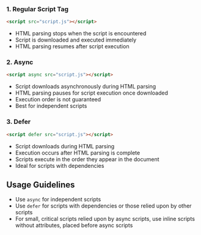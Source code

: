 ### 1. Regular Script Tag

```html
<script src="script.js"></script>
```

- HTML parsing stops when the script is encountered
- Script is downloaded and executed immediately
- HTML parsing resumes after script execution

### 2. Async

```html
<script async src="script.js"></script>
```

- Script downloads asynchronously during HTML parsing
- HTML parsing pauses for script execution once downloaded
- Execution order is not guaranteed
- Best for independent scripts

### 3. Defer

```html
<script defer src="script.js"></script>
```

- Script downloads during HTML parsing
- Execution occurs after HTML parsing is complete
- Scripts execute in the order they appear in the document
- Ideal for scripts with dependencies

## Usage Guidelines

- Use `async` for independent scripts
- Use `defer` for scripts with dependencies or those relied upon by other scripts
- For small, critical scripts relied upon by async scripts, use inline scripts without attributes, placed before async scripts